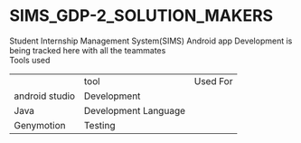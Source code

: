 <HTML>



# SIMS_GDP-2_SOLUTION_MAKERS

<p>
  Student Internship Management System(SIMS) Android app Development is being tracked here with all the teammates
  <br>
  Tools used
  <table>
    <th>
      <td>tool</td>
      <td>Used For</td>
    </th>
    <tr>
      <td>android studio</td>
      <td>Development</td>
    </tr>
        <tr>
      <td>Java</td>
      <td>Development Language</td>
    </tr>
    <tr>
      <td>Genymotion</td>
      <td>Testing</td>
    </tr>
  
</p>
